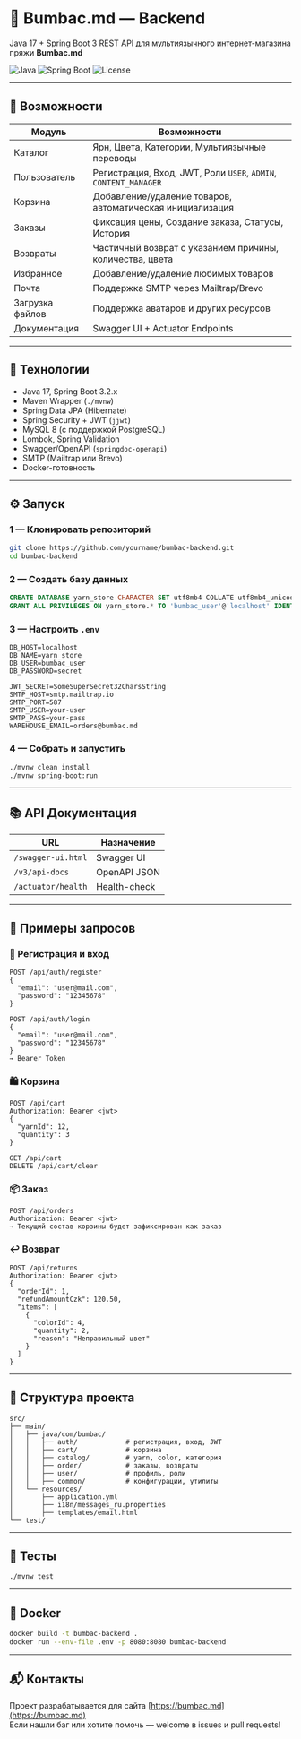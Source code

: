 # 🧵 Bumbac.md — Backend

Java 17 + Spring Boot 3 REST API для мультиязычного интернет-магазина пряжи **Bumbac.md**

![Java](https://img.shields.io/badge/Java-17%2B-informational?logo=java)
![Spring Boot](https://img.shields.io/badge/Spring_Boot-3.2.x-brightgreen?logo=spring-boot)
![License](https://img.shields.io/badge/license-Apache_2.0-blue)

---

## 🚀 Возможности

| Модуль | Возможности |
|--------|-------------|
| Каталог | Ярн, Цвета, Категории, Мультиязычные переводы |
| Пользователь | Регистрация, Вход, JWT, Роли `USER`, `ADMIN`, `CONTENT_MANAGER` |
| Корзина | Добавление/удаление товаров, автоматическая инициализация |
| Заказы | Фиксация цены, Создание заказа, Статусы, История |
| Возвраты | Частичный возврат с указанием причины, количества, цвета |
| Избранное | Добавление/удаление любимых товаров |
| Почта | Поддержка SMTP через Mailtrap/Brevo |
| Загрузка файлов | Поддержка аватаров и других ресурсов |
| Документация | Swagger UI + Actuator Endpoints |

---

## 🧰 Технологии

- Java 17, Spring Boot 3.2.x
- Maven Wrapper (`./mvnw`)
- Spring Data JPA (Hibernate)
- Spring Security + JWT (`jjwt`)
- MySQL 8 (с поддержкой PostgreSQL)
- Lombok, Spring Validation
- Swagger/OpenAPI (`springdoc-openapi`)
- SMTP (Mailtrap или Brevo)
- Docker-готовность

---

## ⚙️ Запуск

### 1 — Клонировать репозиторий

```bash
git clone https://github.com/yourname/bumbac-backend.git
cd bumbac-backend
```

### 2 — Создать базу данных

```sql
CREATE DATABASE yarn_store CHARACTER SET utf8mb4 COLLATE utf8mb4_unicode_ci;
GRANT ALL PRIVILEGES ON yarn_store.* TO 'bumbac_user'@'localhost' IDENTIFIED BY 'secret';
```

### 3 — Настроить `.env`

```env
DB_HOST=localhost
DB_NAME=yarn_store
DB_USER=bumbac_user
DB_PASSWORD=secret

JWT_SECRET=SomeSuperSecret32CharsString
SMTP_HOST=smtp.mailtrap.io
SMTP_PORT=587
SMTP_USER=your-user
SMTP_PASS=your-pass
WAREHOUSE_EMAIL=orders@bumbac.md
```

### 4 — Собрать и запустить

```bash
./mvnw clean install
./mvnw spring-boot:run
```

---

## 📚 API Документация

| URL | Назначение |
|-----|------------|
| `/swagger-ui.html` | Swagger UI |
| `/v3/api-docs` | OpenAPI JSON |
| `/actuator/health` | Health-check |

---

## 🧾 Примеры запросов

### 🔐 Регистрация и вход

```http
POST /api/auth/register
{
  "email": "user@mail.com",
  "password": "12345678"
}

POST /api/auth/login
{
  "email": "user@mail.com",
  "password": "12345678"
}
→ Bearer Token
```

### 🛍 Корзина

```http
POST /api/cart
Authorization: Bearer <jwt>
{
  "yarnId": 12,
  "quantity": 3
}

GET /api/cart
DELETE /api/cart/clear
```

### 📦 Заказ

```http
POST /api/orders
Authorization: Bearer <jwt>
→ Текущий состав корзины будет зафиксирован как заказ
```

### ↩️ Возврат

```http
POST /api/returns
Authorization: Bearer <jwt>
{
  "orderId": 1,
  "refundAmountCzk": 120.50,
  "items": [
    {
      "colorId": 4,
      "quantity": 2,
      "reason": "Неправильный цвет"
    }
  ]
}
```

---

## 📁 Структура проекта

```
src/
├── main/
│   ├── java/com/bumbac/
│   │   ├── auth/            # регистрация, вход, JWT
│   │   ├── cart/            # корзина
│   │   ├── catalog/         # yarn, color, категория
│   │   ├── order/           # заказы, возвраты
│   │   ├── user/            # профиль, роли
│   │   ├── common/          # конфигурации, утилиты
│   └── resources/
│       ├── application.yml
│       ├── i18n/messages_ru.properties
│       ├── templates/email.html
└── test/
```

---

## 🧪 Тесты

```bash
./mvnw test
```

---

## 🐳 Docker

```bash
docker build -t bumbac-backend .
docker run --env-file .env -p 8080:8080 bumbac-backend
```

---

## 📬 Контакты

Проект разрабатывается для сайта [https://bumbac.md](https://bumbac.md)  
Если нашли баг или хотите помочь — welcome в issues и pull requests!
